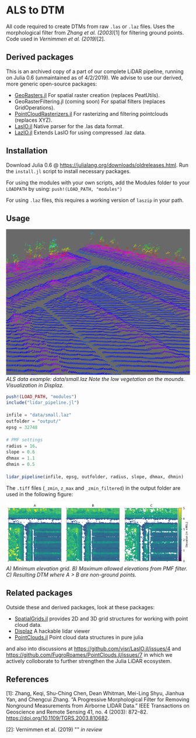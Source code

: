 # ALS to DTM
All code required to create DTMs from raw `.las` or `.laz` files. Uses the morphological filter from *Zhang et al. (2003)*[1] for filtering ground points.
Code used in *Vernimmen et al. (2019)*[2].

## Derived packages
This is an archived copy of a part of our complete LiDAR pipeline, running on Julia 0.6 (unmaintained as of 4/2/2019).
We advise to use our derived, more generic open-source packages:
- [GeoRasters.jl](https://github.com/evetion/GeoRasters.jl) For spatial raster creation (replaces PeatUtils).
- GeoRasterFiltering.jl (coming soon) For spatial filters (replaces GridOperations).
- [PointCloudRasterizers.jl](https://github.com/Deltares/PointCloudRasterizers.jl) For rasterizing and filtering pointclouds (replaces XYZ).
- [LasIO.jl](https://github.com/visr/LasIO.jl) Native parser for the .las data format.
- [LazIO.jl](https://github.com/evetion/LazIO.jl) Extends LasIO for using compressed .laz data.


## Installation
Download Julia 0.6 @ https://julialang.org/downloads/oldreleases.html.
Run the `install.jl` script to install necessary packages.

For using the modules with your own scripts, add the Modules folder to your `LOADPATH` by using:
`push!(LOAD_PATH, "modules")`

For using `.laz` files, this requires a working version of `laszip` in your path.

## Usage
![pmf](figures/displaz.png)
*ALS data example: data/small.laz Note the low vegetation on the mounds. Visualization in Displaz.*


```julia
push!(LOAD_PATH, "modules")
include("lidar_pipeline.jl")

infile = "data/small.laz"
outfolder = "output/"
epsg = 32748

# PMF settings
radius = 16.
slope = 0.6
dhmax = 1.1
dhmin = 0.5

lidar_pipeline(infile, epsg, outfolder, radius, slope, dhmax, dhmin)
```

The `.tiff` files (`_zmin`, `z_max` and `_zmin_filtered`) in the output folder are used in the following figure:

![pmf](figures/pmf_example.png)
*A) Minimum elevation grid. B) Maximum allowed elevations from PMF filter. C) Resulting DTM where A > B are non-ground points.*


## Related packages
Outside these and derived packages, look at these packages:
- [SpatialGrids.jl](https://github.com/FugroRoames/SpatialGrids.jl) provides 2D and 3D grid structures for working with point cloud data.
- [Displaz](https://github.com/FugroRoames/displaz) A hackable lidar viewer
- [PointClouds.jl](https://github.com/FugroRoames/PointClouds.jl)
Point cloud data structures in pure julia

and also into discussions at
https://github.com/visr/LasIO.jl/issues/4 and https://github.com/FugroRoames/PointClouds.jl/issues/7 in which we actively colloborate to further strengthen the Julia LiDAR ecosystem.

## References
[1]: Zhang, Keqi, Shu-Ching Chen, Dean Whitman, Mei-Ling Shyu, Jianhua Yan, and Chengcui Zhang. “A Progressive Morphological Filter for Removing Nonground Measurements from Airborne LIDAR Data.” IEEE Transactions on Geoscience and Remote Sensing 41, no. 4 (2003): 872–82. https://doi.org/10.1109/TGRS.2003.810682.

[2]: Vernimmen et al. (2019) "" *in review*
